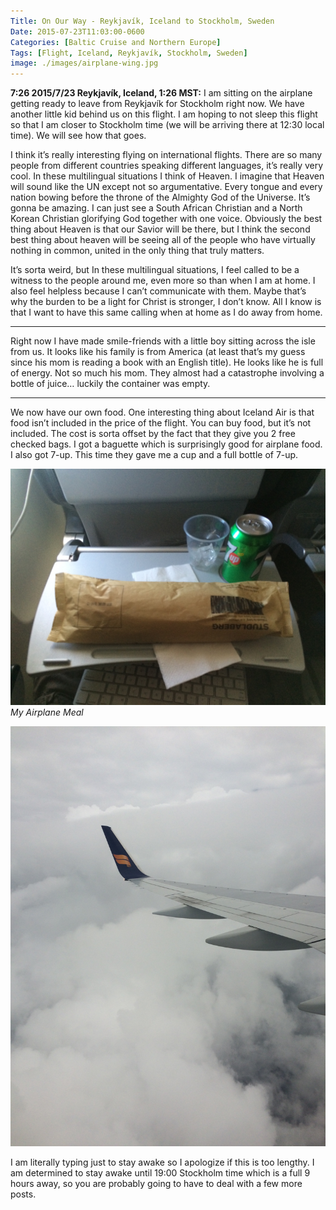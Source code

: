 ```yaml
---
Title: On Our Way - Reykjavík, Iceland to Stockholm, Sweden
Date: 2015-07-23T11:03:00-0600
Categories: [Baltic Cruise and Northern Europe]
Tags: [Flight, Iceland, Reykjavík, Stockholm, Sweden]
image: ./images/airplane-wing.jpg
---
```


**7:26 2015/7/23 Reykjavík, Iceland, 1:26 MST:** I am sitting on the airplane
getting ready to leave from Reykjavík for Stockholm right now.  We have another
little kid behind us on this flight. I am hoping to not sleep this flight so
that I am closer to Stockholm time (we will be arriving there at 12:30 local
time). We will see how that goes.

I think it’s really interesting flying on international flights. There are so
many people from different countries speaking different languages, it’s really
very cool. In these multilingual situations I think of Heaven. I imagine that
Heaven will sound like the UN except not so argumentative. Every tongue and
every nation bowing before the throne of the Almighty God of the Universe. It’s
gonna be amazing. I can just see a South African Christian and a North Korean
Christian glorifying God together with one voice. Obviously the best thing about
Heaven is that our Savior will be there, but I think the second best thing about
heaven will be seeing all of the people who have virtually nothing in common,
united in the only thing that truly matters.

It’s sorta weird, but In these multilingual situations, I feel called to be a
witness to the people around me, even more so than when I am at home. I also
feel helpless because I can’t communicate with them. Maybe that’s why the burden
to be a light for Christ is stronger, I don’t know. All I know is that I want to
have this same calling when at home as I do away from home.

------------------------------------------------------------------------

Right now I have made smile-friends with a little boy sitting across the isle
from us. It looks like his family is from America (at least that’s my guess
since his mom is reading a book with an English title). He looks like he is full
of energy. Not so much his mom. They almost had a catastrophe involving a bottle
of juice… luckily the container was empty.

------------------------------------------------------------------------

We now have our own food. One interesting thing about Iceland Air is that food
isn’t included in the price of the flight. You can buy food, but it’s not
included. The cost is sorta offset by the fact that they give you 2 free checked
bags. I got a baguette which is surprisingly good for airplane food. I also got
7-up. This time they gave me a cup and a full bottle of 7-up.

[![](./images/airplane-meal.jpg)](./images/airplane-meal.jpg)
*My Airplane Meal*

[![](./images/airplane-wing.jpg)](./images/airplane-wing.jpg)

I am literally typing just to stay awake so I apologize if this is too lengthy.
I am determined to stay awake until 19:00 Stockholm time which is a full 9 hours
away, so you are probably going to have to deal with a few more posts.
